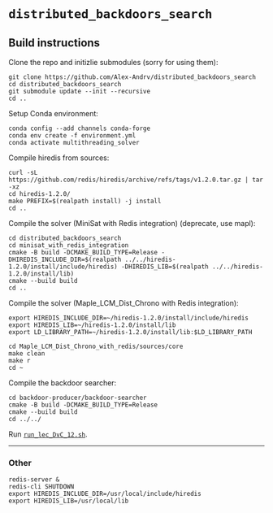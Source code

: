 # `distributed_backdoors_search`

## Build instructions

Clone the repo and initizlie submodules (sorry for using them):
```
git clone https://github.com/Alex-Andrv/distributed_backdoors_search
cd distributed_backdoors_search
git submodule update --init --recursive
cd ..
```

Setup Conda environment:
```
conda config --add channels conda-forge
conda env create -f environment.yml
conda activate multithreading_solver
```

Compile hiredis from sources:
```
curl -sL https://github.com/redis/hiredis/archive/refs/tags/v1.2.0.tar.gz | tar -xz
cd hiredis-1.2.0/
make PREFIX=$(realpath install) -j install
cd ..
```

Compile the solver (MiniSat with Redis integration) (deprecate, use mapl):
```
cd distributed_backdoors_search
cd minisat_with_redis_integration
cmake -B build -DCMAKE_BUILD_TYPE=Release -DHIREDIS_INCLUDE_DIR=$(realpath ../../hiredis-1.2.0/install/include/hiredis) -DHIREDIS_LIB=$(realpath ../../hiredis-1.2.0/install/lib)
cmake --build build
cd ..
```

Compile the solver (Maple_LCM_Dist_Chrono with Redis integration):
```
export HIREDIS_INCLUDE_DIR=~/hiredis-1.2.0/install/include/hiredis
export HIREDIS_LIB=~/hiredis-1.2.0/install/lib
export LD_LIBRARY_PATH=~/hiredis-1.2.0/install/lib:$LD_LIBRARY_PATH

cd Maple_LCM_Dist_Chrono_with_redis/sources/core
make clean
make r
cd ~
```

Compile the backdoor searcher:
```
cd backdoor-producer/backdoor-searcher
cmake -B build -DCMAKE_BUILD_TYPE=Release
cmake --build build
cd ../../
```

Run [`run_lec_DvC_12.sh`](run_lec_DvC_12.sh).

---

### Other

```
redis-server &
redis-cli SHUTDOWN
export HIREDIS_INCLUDE_DIR=/usr/local/include/hiredis
export HIREDIS_LIB=/usr/local/lib
```
